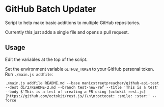 # GitHub Batch Updater

Script to help make basic additions to multiple GitHub repositories.

Currently this just adds a single file and opens a pull request.

## Usage

Edit the variables at the top of the script.

Set the environment variable `GITHUB_TOKEN` to your GitHub personal token.
Run `./main.js addfile`:


    ./main.js addfile README.md --base manicstreetpreacher/github-api-test --dest dir2/README-2.md --branch test-new-ref --title 'This is a test' --body $'This is a test of creating a PR using [octokit rest.js](https://github.com/octokit/rest.js/)\n\n:octocat: :smile: :star:' --force

